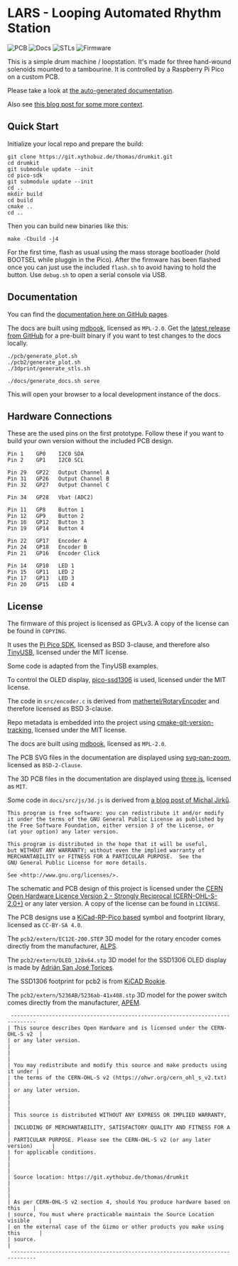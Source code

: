 # LARS - Looping Automated Rhythm Station

![PCB](https://github.com/xythobuz/lars/actions/workflows/kicad.yml/badge.svg)
![Docs](https://github.com/xythobuz/lars/actions/workflows/docs.yml/badge.svg)
![STLs](https://github.com/xythobuz/lars/actions/workflows/scad.yml/badge.svg)
![Firmware](https://github.com/xythobuz/lars/actions/workflows/cmake.yml/badge.svg)

This is a simple drum machine / loopstation.
It's made for three hand-wound solenoids mounted to a tambourine.
It is controlled by a Raspberry Pi Pico on a custom PCB.

Please take a look at [the auto-generated documentation](https://xythobuz.github.io/lars/).

Also see [this blog post for some more context](https://www.xythobuz.de/lars.html).

## Quick Start

Initialize your local repo and prepare the build:

    git clone https://git.xythobuz.de/thomas/drumkit.git
    cd drumkit
    git submodule update --init
    cd pico-sdk
    git submodule update --init
    cd ..
    mkdir build
    cd build
    cmake ..
    cd ..

Then you can build new binaries like this:

    make -Cbuild -j4

For the first time, flash as usual using the mass storage bootloader (hold BOOTSEL while pluggin in the Pico).
After the firmware has been flashed once you can just use the included `flash.sh` to avoid having to hold the button.
Use `debug.sh` to open a serial console via USB.

## Documentation

You can find the [documentation here on GitHub pages](https://xythobuz.github.io/lars/).

The docs are built using [mdbook](https://github.com/rust-lang/mdBook), licensed as `MPL-2.0`.
Get the [latest release from GitHub](https://github.com/rust-lang/mdBook/releases) for a pre-built binary if you want to test changes to the docs locally.

    ./pcb/generate_plot.sh
    ./pcb2/generate_plot.sh
    ./3dprint/generate_stls.sh

    ./docs/generate_docs.sh serve

This will open your browser to a local development instance of the docs.

## Hardware Connections

These are the used pins on the first prototype.
Follow these if you want to build your own version without the included PCB design.

    Pin 1    GP0    I2C0 SDA
    Pin 2    GP1    I2C0 SCL

    Pin 29   GP22   Output Channel A
    Pin 31   GP26   Output Channel B
    Pin 32   GP27   Output Channel C

    Pin 34   GP28   Vbat (ADC2)

    Pin 11   GP8    Button 1
    Pin 12   GP9    Button 2
    Pin 16   GP12   Button 3
    Pin 19   GP14   Button 4

    Pin 22   GP17   Encoder A
    Pin 24   GP18   Encoder B
    Pin 21   GP16   Encoder Click

    Pin 14   GP10   LED 1
    Pin 15   GP11   LED 2
    Pin 17   GP13   LED 3
    Pin 20   GP15   LED 4

## License

The firmware of this project is licensed as GPLv3.
A copy of the license can be found in `COPYING`.

It uses the [Pi Pico SDK](https://github.com/raspberrypi/pico-sdk), licensed as BSD 3-clause, and therefore also [TinyUSB](https://github.com/hathach/tinyusb), licensed under the MIT license.

Some code is adapted from the TinyUSB examples.

To control the OLED display, [pico-ssd1306](https://github.com/daschr/pico-ssd1306) is used, licensed under the MIT license.

The code in `src/encoder.c` is derived from [mathertel/RotaryEncoder](https://github.com/mathertel/RotaryEncoder) and therefore licensed as BSD 3-clause.

Repo metadata is embedded into the project using [cmake-git-version-tracking](https://github.com/andrew-hardin/cmake-git-version-tracking), licensed under the MIT license.

The docs are built using [mdbook](https://github.com/rust-lang/mdBook), licensed as `MPL-2.0`.

The PCB SVG files in the documentation are displayed using [svg-pan-zoom](https://github.com/bumbu/svg-pan-zoom), licensed as `BSD-2-Clause`.

The 3D PCB files in the documentation are displayed using [three.js](hhttps://github.com/mrdoob/three.js), licensed as `MIT`.

Some code in `docs/src/js/3d.js` is derived from [a blog post of Michal Jirků](https://wejn.org/2020/12/cracking-the-threejs-object-fitting-nut/).

    This program is free software: you can redistribute it and/or modify
    it under the terms of the GNU General Public License as published by
    the Free Software Foundation, either version 3 of the License, or
    (at your option) any later version.

    This program is distributed in the hope that it will be useful,
    but WITHOUT ANY WARRANTY; without even the implied warranty of
    MERCHANTABILITY or FITNESS FOR A PARTICULAR PURPOSE.  See the
    GNU General Public License for more details.

    See <http://www.gnu.org/licenses/>.

The schematic and PCB design of this project is licensed under the [CERN Open Hardware Licence Version 2 - Strongly Reciprocal (CERN-OHL-S-2.0+)](https://ohwr.org/cern_ohl_s_v2.txt) or any later version.
A copy of the license can be found in `LICENSE`.

The PCB designs use a [KiCad-RP-Pico based](https://github.com/ncarandini/KiCad-RP-Pico) symbol and footprint library, licensed as `CC-BY-SA 4.0`.

The `pcb2/extern/EC12E-200.STEP` 3D model for the rotary encoder comes directly from the manufacturer, [ALPS](https://tech.alpsalpine.com/e/products/detail/EC12E24204A8/).

The `pcb2/extern/OLED_128x64.stp` 3D model for the SSD1306 OLED display is made by [
Adrián San José Torices](https://grabcad.com/library/pantalla-oled-0-96-128x64-1).

The SSD1306 footprint for pcb2 is from [KiCAD Rookie](https://kicadrookie.blogspot.com/2022/06/ssd1306-i2c-096in-oled-display-kicad_86.html).

The `pcb2/extern/5236AB/5236ab-41x408.stp` 3D model for the power switch comes directly from the manufacturer, [APEM](https://www.apem.com/idec-apem/de/Schalter-f%C3%BCr-Frontplatten/5000M/p/5236AB).

     ------------------------------------------------------------------------------
    | This source describes Open Hardware and is licensed under the CERN-OHL-S v2  |
    | or any later version.                                                        |
    |                                                                              |
    | You may redistribute and modify this source and make products using it under |
    | the terms of the CERN-OHL-S v2 (https://ohwr.org/cern_ohl_s_v2.txt)          |
    | or any later version.                                                        |
    |                                                                              |
    | This source is distributed WITHOUT ANY EXPRESS OR IMPLIED WARRANTY,          |
    | INCLUDING OF MERCHANTABILITY, SATISFACTORY QUALITY AND FITNESS FOR A         |
    | PARTICULAR PURPOSE. Please see the CERN-OHL-S v2 (or any later version)      |
    | for applicable conditions.                                                   |
    |                                                                              |
    | Source location: https://git.xythobuz.de/thomas/drumkit                      |
    |                                                                              |
    | As per CERN-OHL-S v2 section 4, should You produce hardware based on this    |
    | source, You must where practicable maintain the Source Location visible      |
    | on the external case of the Gizmo or other products you make using this      |
    | source.                                                                      |
     ------------------------------------------------------------------------------
